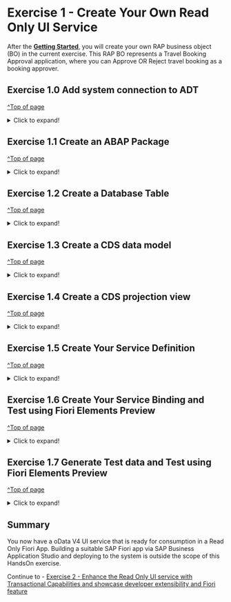 # Exercise 1 - Create Your Own Read Only UI Service

After the **[Getting Started](../ex0/README.md)**, you will create your own RAP business object (BO) in the current exercise.
This RAP BO represents a Travel Booking Approval application, where you can Approve OR Reject travel booking as a booking approver.

## Exercise 1.0 Add system connection to ADT
[^Top of page](#)

 <details> 
  <summary>Click to expand!</summary>
    
1.	Open ABAP Developer Tools
2.	Add ABAP perspective to the IDE - Click on **Search** icon on the toolbar and type **ABAP** and select the entry **ABAP** under the perspectives
   ![](images/AD164_E1_0_Step1.png)

3.	Select the ABAP Perspective to have the set of views related to ABAP development configured in the IDE
4.	Click on the option **Create an ABAP Project** ( if this is the first system that is being connected in the ADT workspace ).

  	If connections to other systems already exist in the project explorer, right-click in the **Project Explorer** view and select option **New** -> **ABAP Project** to get the **New ABAP Project** wizard to add the project ( system ) to the workspace.
   ![](images/AD164_E1_0_Step2.png)
   
6.	In the **New ABAP Project** wizard, click on **New system connection** hyperlink
   ![](images/AD164_E1_0_Step3.png)
   
7.	Enter the following details in the **New ABAP Project Wizard** and click **Next**

   - **System ID** : **HE4**
   - **Connection Type** : Choose **Custom Application Server** from the drop down menu
   - **Application Server** : **s4hana1.tdc.sap.com**
   - **Instance Number** : **00**
   - Uncheck option "Activate Secure Network Communication (SNC) as show in the screenshot below
   ![](images/AD164_E1_0_Step4.png)
   
7.	In following step, enter the details given below and click **Next**
   - **Client** : **400**
   - Enter the user credentials as supplied by the speaker during the session
   ![](images/AD164_E1_0_Step5.png)
   
8.	In following step, enter the details given below and click **Finish**
   - **Project Name** : **HE4_400_AD164_EN**
   ![](images/AD164_E1_0_Step6.png)

9.	A project with the name **HE4_400_AD164_EN** will now be available under the Project Explorer representing an active connection to the backend system
    ![](images/AD164_E1_0_Step7.png)
   
</details>   

## Exercise 1.1 Create an ABAP Package
[^Top of page](#)

 <details>
  <summary>Click to expand!</summary>
  
0.	[OPTIONAL]: Add **ZAD164** to **Favorite Packages** via right-click on the favorite packages and select **Add Package...** from the context menu.
   ![](images/AD164_E1_1_Step0_0.png)

  	In the pop up for **Select an ABAP Package**, type ZAD164 as the search term and choose the entry **ZAD164** under the **Matching items:** window and click on **OK**.
   ![](images/AD164_E1_1_Step0_1.png) 
   
1.	Right-click on the package **ZD164** ( if the Optional step 0 was performed ), Else Right-click on the System **HE4_400_AD164_EN** listed in the project explorer and select **New > ABAP Package** from the context menu. 
   ![](images/AD164_E1_1_Step1.png)
  	
2.	Maintain the information provided below and click **Next**.  
   - Name: **`ZAD164_TRAVEL_XXX`**
   - Description: _**`Travel Approval App XXX`**_
   - Check **`Add to favorite packages`**
   - Ensure that **Superpackage:** has value **ZAD164** 
   ![](images/AD164_E1_1_Step2_1.png) 
3.	Select TR `HE4K917646` from option **Choose from requests in which i am involved** OR choose option **Enter a request number** and  provide a transport request number `HE4K917646`
   ![](images/AD164_E1_1_Step2_2.png)
   ![](images/AD164_E1_1_Step2_3.png)

Note to Speakers : Tasks for the participants have to be created in the TR HE4K917646 to ensure that option "Choose from requests in which i am involved" is usable by participants.

4.	Click **Finish** to finish creation of the package and add the package to **Favorite Packages** list.
   You should now see your new package in your Project Explorer.
   ![](images/AD164_E1_1_Final.png) 
  
</details>


## Exercise 1.2 Create a Database Table
[^Top of page](#)

<details>
  <summary>Click to expand!</summary>
 
Create a database table ![table](images/adt_tabl.png) to store the _TravelBooking_ data.   
A TravelBooking entity defines general data, such as the agency, customer, begin and end date of the travel, total price with the currency, description of the travel and overall status denoting the approval status 

1.	Right-click on your ABAP package **`ZAD164_TRAVEL_###`** and select **New** > **Other ABAP Repository Object** from the context menu.
   ![](images/AD164_E1_2_1.png)
    
2.	Search for **Database Table**, select it, and click **Next**.
   ![](images/AD164_E1_2_2.png)

3.	Maintain the required information (`###` is your group ID) and click **Next**.
   - Name: **`ZAD164TRAVEL_###`**  
   - Description: _**`Persistence for Travel Booking ###`**_                  
   ![](images/AD164_E1_2_3.png)

4.	Select your transport request, and click **Finish** to create the database table.
   ![](images/AD164_E1_2_4.png)

5.	Replace the default code with the code snippet provided below and replace all occurrences of the placeholder **`###`** with your group ID using the **Replace All** function (**Ctrl+F**).    
    **Hint**: Hover over the code snippet and choose the _Copy raw contents_ icon <img src="images/CopyRawContents.png" alt="" width="30px"> appearing in the upper-right corner to copy it. Ensure to replace all occurrences of XXX with your user group number
         
   <pre lang="ABAP">
     @EndUserText.label : 'Persistence for Travel Booking XXX'
     @AbapCatalog.enhancement.category : #NOT_EXTENSIBLE
     @AbapCatalog.tableCategory : #TRANSPARENT
     @AbapCatalog.deliveryClass : #A
     @AbapCatalog.dataMaintenance : #RESTRICTED
     define table zad164travel_XXX {
       key client            : abap.clnt not null;
       key travel_uuid       : sysuuid_x16 not null;
       travel_id             : zad164_travel_id not null;
       agency_id             : zad164_agency_id not null;
       customer_id           : zad164_customer_id not null;
       begin_date            : zad164_begin_date;
       end_date              : zad164_end_date;
       @Semantics.amount.currencyCode : 'zad164travel_000.currency_code'
       booking_fee           : zad164_booking_fee;
       @Semantics.amount.currencyCode : 'zad164travel_000.currency_code'
       total_price           : zad164_total_price;
       currency_code         : zad164_currency_code;
       description           : zad164_description;
       overall_status        : zad164_overall_status;
       local_created_by      : abp_creation_user;
       local_created_at      : abp_creation_tstmpl;
       local_last_changed_by : abp_locinst_lastchange_user;
       local_last_changed_at : abp_locinst_lastchange_tstmpl;
       last_changed_at       : abp_lastchange_tstmpl;
     
     }  	
   </pre>
       
6.	Save ![save icon](images/adt_save.png) and activate ![activate icon](images/adt_activate.png) the changes.

</details>

## Exercise 1.3 Create a CDS data model
[^Top of page](#)

 <details>
  <summary>Click to expand!</summary>
  
1.	Right-click on the data base table  **`ZAD164TRAVEL_XXX`** and select **New Data Definition** from the context menu.
   ![](images/AD164_E1_3_1.png)

2.	Maintain the information provided below and click **Next**.
   - Name: **`ZAD164_R_TRAVEL_XXX`**
   - Description: _**`Data model for Travel App XXX`**_ .   
   ![](images/AD164_E1_3_2.png)

3.	Select your transport request and click **Next**.
   ![](images/AD164_E1_3_3.png)
    
4.	Select **Define Root View Entity** from the list of templates and click on **Finish**
   ![](images/AD164_E1_3_4.png)

5.	A CDS entity with the following data definition should get generated
   ![](images/AD164_E1_3_5.png)
     
6.	Replace the default source code with following code snippet:

   **Hint**: Hover over the code snippet and choose the _Copy raw contents_ icon <img src="images/CopyRawContents.png" alt="" width="30px"> appearing in the upper-right corner to copy it. Ensure to replace all occurrences of XXX with your user group number
   <pre lang="ABAP">
          @AccessControl.authorizationCheck: #NOT_REQUIRED
          @EndUserText.label: 'Data model for Travel App XXX'
          define root view entity zad164_r_travel_XXX 
            as select from zad164travel_000 as travel_XXX
            
            association [0..1] to zad164_r_agency             as _Agency         on $projection.AgencyId = _Agency.AgencyId
            association [0..1] to zad164_r_customer           as _Customer       on $projection.CustomerId = _Customer.CustomerID
            association [1..1] to zad164_r_overall_status_vh  as _OverallStatus  on $projection.OverallStatus = _OverallStatus.OverallStatus
            association [0..1] to I_Currency                  as _Currency       on $projection.CurrencyCode = _Currency.Currency
          {
            key travel_uuid as TravelUuid,
            travel_id             as TravelId,
            agency_id             as AgencyId,
            customer_id           as CustomerId,
            begin_date            as BeginDate,
            end_date              as EndDate,
            @Semantics.amount.currencyCode: 'CurrencyCode'
            booking_fee           as BookingFee,
            @Semantics.amount.currencyCode: 'CurrencyCode'
            total_price           as TotalPrice,
            currency_code         as CurrencyCode,
            description           as Description,
            overall_status        as OverallStatus,
            @Semantics.user.createdBy: true
            local_created_by      as LocalCreatedBy,
            @Semantics.systemDateTime.createdAt: true
            local_created_at      as LocalCreatedAt,
            @Semantics.user.lastChangedBy: true
            local_last_changed_by as LocalLastChangedBy,
            @Semantics.systemDateTime.localInstanceLastChangedAt: true
            local_last_changed_at as LocalLastChangedAt,
          
            @Semantics.systemDateTime.lastChangedAt: true
            last_changed_at       as LastChangedAt,
            
            /* Associations */
            _Agency,
            _Customer,
            _OverallStatus,
            _Currency
            
          }   	 
   </pre>
     
7.	Save and activate the object.
8.	Define Access Control for the above CDS Root view - Right-click on the CDS root entity  **`ZAD164_R_TRAVEL_XXX`** and select **New Access Control** from the context menu.
   ![](images/AD164_E1_3_6_0.png)
     	
9.	Maintain the information provided below and click **Next**.
   - Name: **`ZAD164_R_TRAVEL_XXX`**
   - Description: _**`Access Control for ZAD164_R_TRAVEL_XXX`**_ .   
   ![](images/AD164_E1_3_6.png)

10.	Select your transport request and click **Finish**.
    ![](images/AD164_E1_3_7.png)

11.	An access control for the CDS entity with the following access control definition should get generated
    ![](images/AD164_E1_3_8.png)

12.	Replace the default source code with following code snippet:

     **Hint**: Hover over the code snippet and choose the _Copy raw contents_ icon <img src="images/CopyRawContents.png" alt="" width="30px"> appearing in the upper-right corner to copy it. Ensure to replace all occurrences of XXX with your user group number

  <pre lang="ABAP">
     @EndUserText.label: 'Access Control for ZAD164_R_TRAVEL_XXX'
     @MappingRole: true
     define role ZAD164_R_TRAVEL_XXX {
       grant
         select
           on
             zad164_r_travel_000
               where
                 1 = 1;
                 
      }
   
   </pre>

13.	Save and activate the object.
      
 </details>
 
## Exercise 1.4 Create a CDS projection view
[^Top of page](#)

 <details>
  <summary>Click to expand!</summary>
  
1.	Right-click on the CDS root entity  **`ZAD164_R_TRAVEL_XXX`** and select **New Data Definition** from the context menu.
   ![](images/AD164_E1_4_1.png)
2.	Maintain the information provided below and click **Next**.
   - Name: **`ZAD164_C_TRAVEL_XXX`**
   - Description: _**`Projection for Travel App XXX`**_ .   
   ![](images/AD164_E1_4_2.png)
    
3.	Select your transport request and click **Next**.
   ![](images/AD164_E1_4_3.png)
    
4.	Select **Define Projection View** from the list of templates and click on **Finish**
   ![](images/AD164_E1_4_4.png)

5.	A CDS projection entity with the following data definition should get generated
   ![](images/AD164_E1_4_5.png)
     
6.	Replace the default source code with following code snippet:

   **Hint**: Hover over the code snippet and choose the _Copy raw contents_ icon <img src="images/CopyRawContents.png" alt="" width="30px"> appearing in the upper-right corner to copy it. Ensure to replace all occurrences of XXX with your user group number

     
   <pre lang="ABAP">
     @EndUserText.label: 'Travel Projection View'
     @AccessControl.authorizationCheck: #CHECK
     
     @Metadata.allowExtensions: true
     @Search.searchable: true
     @ObjectModel.semanticKey: ['TravelID']
     define root view entity zad164_c_travel_XXX 
       provider contract transactional_query
       as projection on zad164_r_travel_XXX
     {
       key TravelUuid,
           
           @Search.defaultSearchElement: true
           TravelId,
     
           @Search.defaultSearchElement: true
           @ObjectModel.text.element: ['AgencyName']
           AgencyId,
           _Agency.Name              as AgencyName,
     
     
           @Search.defaultSearchElement: true
           @ObjectModel.text.element: ['CustomerName']
           CustomerId,
           _Customer.LastName        as CustomerName,
     
           BeginDate,
           EndDate,
     
           BookingFee,
           TotalPrice,
           CurrencyCode,
     
           Description,
     
           @ObjectModel.text.element: ['OverallStatusText']
           OverallStatus,
           _OverallStatus._Text.Text as OverallStatusText : localized,
     
           LocalLastChangedAt,
     
           _Agency,
           _Currency,
           _Customer,
           _OverallStatus
     }

    </pre>
     
7.	Save and activate the object.
8.	Define Access Control for the above projection CDS Root view by right-click on the CDS root entity  **`ZAD164_C_TRAVEL_XXX`** and select **New Access Control** from the context menu.
   ![](images/AD164_E1_4_6_0.png)
9.	Maintain the information provided below and click **Next**.
   - Name: **`ZAD164_C_TRAVEL_XXX`**
   - Description: _**`Access Control for ZAD164_C_TRAVEL_XXX`**_ .   
   ![](images/AD164_E1_4_6.png)

10.	Select your transport request and click **Next**.
    ![](images/AD164_E1_4_7.png)

11.	An access control for the CDS projection entity with the following access control definition should get generated
    ![](images/AD164_E1_4_8.png)

12.	Replace the default source code with following code snippet:

   	**Hint**: Hover over the code snippet and choose the _Copy raw contents_ icon <img src="images/CopyRawContents.png" alt="" width="30px"> appearing in the upper-right corner to copy it. Ensure to replace all occurrences of XXX with your user group number

     
   <pre lang="ABAP">
     @EndUserText.label: 'Access Control for ZAD164_C_TRAVEL_000'
     @MappingRole: true
     define role ZAD164_C_TRAVEL_000 {
       grant
         select
           on
             ZAD164_C_TRAVEL_000
               where
                 inheriting conditions from entity ZAD164_R_Travel_000;
     }
     
    </pre>
     
13.	Save and activate the object.
14.	Right-click on the CDS root entity  **`ZAD164_C_TRAVEL_XXX`** and select **New Metadata Extension** from the context menu.    
    ![](images/AD164_E1_4_9.png)

15.	Maintain the information provided below and click **Next**.
    - Name: **`ZAD164_C_TRAVEL_XXX`**
    - Description: _**`Metadata Extension for ZAD164_C_TRAVEL_XXX`**_ 
    ![](images/AD164_E1_4_10.png)

16.	Select your transport request and click **Finish**.
    ![](images/AD164_E1_4_11.png)

17.	A metadata extension for the CDS projection entity with the following metadata definition should get generated
    ![](images/AD164_E1_4_12.png)

18.	Replace the default source code with following code snippet:

   	 **Hint**: Hover over the code snippet and choose the _Copy raw contents_ icon <img src="images/CopyRawContents.png" alt="" width="30px"> appearing in the upper-right corner to copy it. Ensure to replace all occurrences of XXX with your user group number
     
   <pre lang="ABAP">
     @Metadata.layer: #CORE

     @UI: { headerInfo: { typeName: 'Travel',
                          typeNamePlural: 'Travels',
                          title: { type: #STANDARD, value: 'TravelID' } },
            presentationVariant: [{ sortOrder: [{ by: 'BeginDate', direction: #DESC }
                                               ], 
                                    visualizations: [{type: #AS_LINEITEM}]  }] }
     
     annotate entity zad164_c_travel_XXX with
     {
       @UI.facet: [{ type: #IDENTIFICATION_REFERENCE }]
       @UI.hidden: true
       TravelUuid;
     
       @UI: { lineItem:       [{ position: 10 }],
              identification: [{ position: 10 }],
              selectionField: [{ position: 10 }]}
       TravelId;
     
       @UI: { lineItem:       [{ position: 20 }],
              identification: [{ position: 20 }],
              selectionField: [{ position: 20 }]}
       @Consumption.valueHelpDefinition: [{ entity : {name: 'zad164_r_agency_std_vh', element: 'AgencyID' }}]
       AgencyId;
     
       @UI: { lineItem:       [{ position: 40 }],
              identification: [{ position: 40 }],
              selectionField: [{ position: 40 }]}
       @Consumption.valueHelpDefinition: [{entity: {name: 'zad164_r_customer_stdvh', element: 'CustomerID' }}]
       CustomerId;
     
       @UI: { lineItem:       [{ position: 50 }],
              identification: [{ position: 50 }]}
       BeginDate;
     
       @UI: { lineItem:       [{ position: 60 }],
              identification: [{ position: 60 }]}
       EndDate;
     
       @UI: { lineItem:       [{ position: 70 }],
              identification: [{ position: 70 }]}
       BookingFee;
     
       @UI: { lineItem:       [{ position: 80 }],
              identification: [{ position: 80 }]}
       TotalPrice;
     
       @Consumption.valueHelpDefinition: [{entity: {name: 'I_CurrencyStdVH', element: 'Currency' }}]
       CurrencyCode;
     
       @UI: { lineItem:       [{ position: 90 }],
              identification: [{ position: 90 }]}
       Description;
     
       @UI: { lineItem:       [{ position: 100 },
                               { type: #FOR_ACTION, dataAction: 'acceptTravel', label: 'Accept Travel', position: 10 },
                               { type: #FOR_ACTION, dataAction: 'rejectTravel', label: 'Reject Travel', position: 20 }],
              identification: [{ position: 100 }],
              selectionField: [{ position: 100 }],
              textArrangement: #TEXT_ONLY }
       @Consumption.valueHelpDefinition: [{ entity: {name: 'zad164_r_overall_status_vh', element: 'OverallStatus' }}]
       OverallStatus;
     
       @UI.hidden: true
       OverallStatusText;
     
       @UI.hidden: true
       LocalLastChangedAt;
     
     }
   </pre>
     
19.	Save and activate the object.
       
 </details>
 
## Exercise 1.5 Create Your Service Definition
[^Top of page](#)

 <details>
  <summary>Click to expand!</summary>
     
1.	Right click on projection view **`ZAD164_C_TRAVEL_XXX`** and select create **New Service Definition** from the context menu.
   ![](images/AD164_E1_5_1.png)
     
2.	Maintain the information provided below and click **Next**
   - Name: **`ZAD164_SD_TRAVEL_XXX`**
   - Description: _**`Service Definition for Travel App XXX`**_
   ![](images/AD164_E1_5_2.png)

3.	Select your transport request and press **Finish**. 
   ![](images/AD164_E1_5_3.png)
4.	A service definition for the projection CDS entity with the following details should get generated
   ![](images/AD164_E1_5_4.png)

5.	Provide an alias name as `Travel_XXX` for the CDS projection view that is being exposed. The service definition should now look like this
   ![](images/AD164_E1_5_5.png)

6.	Save and activate the object.
      
 </details>
 
## Exercise 1.6 Create Your Service Binding and Test using Fiori Elements Preview
[^Top of page](#)

 <details>
  <summary>Click to expand!</summary>
  
1.	Right-click on your service definition **`ZAD164_SD_TRAVEL_XXX`** and select **New Service Binding** from the context menu.
   ![](images/AD164_E1_6_1.png)

2.	Maintain the information provided below and click **Next**.
   - Name: **`ZAD164_UI_TRAVEL_000_O4`**
   - Description: _**`OData V4 UI service for Travel App 000`**_
   - Binding Type: **`OData version V4 UI`**
   ![](images/AD164_E1_6_2.png)

3.	Select your transport request and press **Finish**.
   ![](images/AD164_E1_6_3.png)
4.	A service binding for the service definition is created and the created artefact looks like this
   ![](images/AD164_E1_6_4.png)
5.	Activate the service binding and publish your local service endpoint in the service binding, to see the projection view with its alias name  which was being exposed in the service definition being seen as a service available 
   ![](images/AD164_E1_6_5.png)

6.	Select the service **Travel_XXX** and click on **Fiori elements App Preview** OR double click on the service **TRAVEL_XXX** to preview your application in the browser.
   ![](images/AD164_E1_6_6.png)
  	
 </details>
 
## Exercise 1.7 Generate Test data and Test using Fiori Elements Preview
[^Top of page](#)

 <details>
  <summary>Click to expand!</summary>
  This exercise will fill the relevant table with travel booking data.
  Perform the following steps
  
1.	Right Click on package **`ZAD164_TRAVEL_XXX`** and select **New** -> **ABAP Class** from context menu
 	 ![](images/AD164_E1_7_1.png)
   
2.	Maintain the following details and click on **Next**
   - Name : **ZAD164_CL_FL_TRVL_DT_GEN_XXX**
   - Description: _**Flight Travel Data Generator XXX**_
   ![](images/AD164_E1_7_2.png)
   
3.	Select your transport request and press **Finish**. 
   ![](images/AD164_E1_7_3.png)
4.	Replace the generated code in the global class with the following code

  	Hint: Hover over the code snippet and choose the Copy raw contents icon  appearing in the upper-right corner to copy it. Ensure to replace all occurrences of XXX with your user group number
    <pre lang="ABAP">
       CLASS zad164_cl_fl_trvl_dt_gen_XXX DEFINITION
          PUBLIC
          FINAL
          CREATE PUBLIC .
        
          PUBLIC SECTION.
           INTERFACES: if_oo_adt_classrun.
          PROTECTED SECTION.
          PRIVATE SECTION.
       ENDCLASS.
       CLASS zad164_cl_fl_trvl_dt_gen_XXX IMPLEMENTATION.
         METHOD if_oo_adt_classrun~main.
       
           SELECT * FROM zad164travel INTO TABLE @DATA(travel_data).
           DELETE FROM zad164travel_XXX.
           INSERT zad164travel_xxx FROM TABLE @travel_data.
           out->write( 'Travel data generation completed' ) ##NO_TEXT.
         ENDMETHOD.
        ENDCLASS.
   </pre>

5.	Save and activate the object.
6.	Execute the class as an ABAP Console Application using the **`F9`** key.
7.	Open the Service Binding **ZAD164_UI_TRAVEL_000_O4**
   Double click on the **Preview** button to test the fiori elements preview with the generated data
   ![](images/AD164_E1_7_4.png)
     
 </details>


## Summary

You now have a oData V4 UI service that is ready for consumption in a Read Only Fiori App. Building a suitable SAP Fiori app via SAP Business Application Studio and deploying to the system is outside the scope of this HandsOn exercise.

Continue to - [Exercise 2 - Enhance the Read Only UI service with Transactional Capabilities and showcase developer extensibility and Fiori feature](../ex2/README.md)
